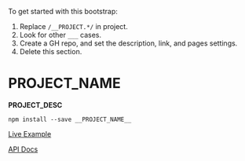 To get started with this bootstrap:
1. Replace `/__PROJECT.*/` in project.
1. Look for other `___` cases.
1. Create a GH repo, and set the description, link, and pages settings.
1. Delete this section.

# __PROJECT_NAME__

<!--
[![Travis](https://img.shields.io/travis/__PROJECT_TRAVIS_USER__/__PROJECT_NAME__.svg)](https://travis-ci.org/__PROJECT_TRAVIS_USER__/__PROJECT_NAME__)
[![Codecov](https://img.shields.io/codecov/c/github/__PROJECT_GH_USER__/__PROJECT_NAME__.svg)](https://codecov.io/gh/__PROJECT_GH_USER__/__PROJECT_NAME__)
[![GitHub issues](https://img.shields.io/github/issues/__PROJECT_GH_USER__/__PROJECT_NAME__.svg)](__PROJECT_GH_URL__/issues)
[![GitHub pull requests](https://img.shields.io/github/issues-pr/__PROJECT_GH_USER__/__PROJECT_NAME__.svg)](__PROJECT_GH_URL__/pulls)
[![License](https://img.shields.io/npm/l/__PROJECT_NAME__.svg)](__PROJECT_GH_URL__)
[![Version](https://img.shields.io/npm/v/__PROJECT_NAME__.svg?label=version)](https://www.npmjs.org/package/__PROJECT_NAME__)
[![Try on RunKit](https://badge.runkitcdn.com/__PROJECT_NAME__.svg)](https://npm.runkit.com/__PROJECT_NAME__)

... http://shields.io
[![Node.js](https://img.shields.io/node/v/__PROJECT_NAME__.svg)](https://www.npmjs.org/package/__PROJECT_NAME__)
[![David](https://img.shields.io/david/__PROJECT_GH_USER__/__PROJECT_NAME__.svg)](__PROJECT_GH_URL__)
-->

__PROJECT_DESC__


`npm install --save __PROJECT_NAME__`


[Live Example](docs/index.html)

[API Docs](docs/api/)

